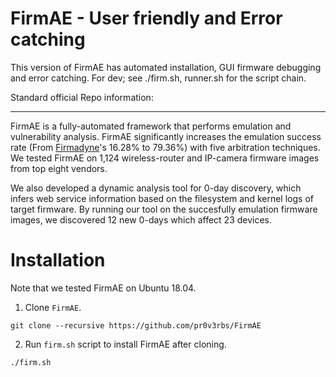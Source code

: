 # FirmAE - User friendly and Error catching
This version of FirmAE has automated installation, GUI firmware debugging and error catching. 
For dev; see ./firm.sh, runner.sh for the script chain.


Standard official Repo information:
_____________________________________________________________________________________________________________
FirmAE is a fully-automated framework that performs emulation and vulnerability analysis. FirmAE significantly increases the emulation success rate (From [Firmadyne](https://github.com/firmadyne/firmadyne)'s 16.28% to 79.36%) with five arbitration techniques. We tested FirmAE on 1,124 wireless-router and IP-camera firmware images from top eight vendors.

We also developed a dynamic analysis tool for 0-day discovery, which infers web service information based on the filesystem and kernel logs of target firmware.
By running our tool on the succesfully emulation firmware images, we discovered 12 new 0-days which affect 23 devices.

# Installation

Note that we tested FirmAE on Ubuntu 18.04.

1. Clone `FirmAE`.
```console
git clone --recursive https://github.com/pr0v3rbs/FirmAE
```

2. Run `firm.sh` script to install FirmAE after cloning.
```console
./firm.sh
```

